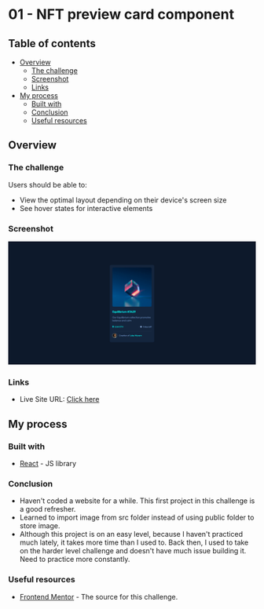 # 01 - NFT preview card component

## Table of contents

- [Overview](#overview)
  - [The challenge](#the-challenge)
  - [Screenshot](#screenshot)
  - [Links](#links)
- [My process](#my-process)
  - [Built with](#built-with)
  - [Conclusion](#conclusion)
  - [Useful resources](#useful-resources)

## Overview

### The challenge

Users should be able to:

- View the optimal layout depending on their device's screen size
- See hover states for interactive elements

### Screenshot

![screenshot1](./resources/screenshot/Screenshot01.PNG)

### Links

- Live Site URL: [Click here](https://01-nft-preview-card-component.netlify.app/)

## My process

### Built with

- [React](https://reactjs.org/) - JS library

### Conclusion

- Haven't coded a website for a while. This first project in this challenge is a good refresher.
- Learned to import image from src folder instead of using public folder to store image.
- Although this project is on an easy level, because I haven't practiced much lately, it takes more time than I used to. Back then, I used to take on the harder level challenge and doesn't have much issue building it. Need to practice more constantly.

### Useful resources

- [Frontend Mentor](https://www.frontendmentor.io/challenges/nft-preview-card-component-SbdUL_w0U) - The source for this challenge.
